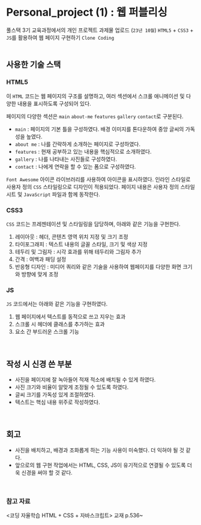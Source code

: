 # Personal_project (1) : 웹 퍼블리싱

풀스택 3기 교육과정에서의 개인 프로젝트 과제물 업로드 (`23년 10월`)
`HTML5` + `CSS3` + `JS`를 활용하여 웹 페이지 구현하기
`Clone Coding`
<BR><BR>

## 사용한 기술 스택 

### HTML5
이 `HTML` 코드는 웹 페이지의 구조를 설명하고, 여러 섹션에서 스크롤 애니메이션 및 다양한 내용을 표시하도록 구성되어 있다.

페이지의 다양한 섹션은 `main` `about-me` `features` `gallery` `contact`로 구분된다.
 - `main` : 페이지의 기본 틀을 구성하였다. 배경 이미지를 톤다운하여 중앙 글씨의 가독성을 높였다.
 - `about me` : 나를 간략하게 소개하는 페이지로 구성하였다.
 - `features` : 현재 공부하고 있는 내용을 핵심적으로 소개하였다.
 - `gallery` : 나를 나타내는 사진들로 구성하였다.
 - `contact` : 나에게 연락을 할 수 있는 폼으로 구성하였다.

`Font Awesome` 아이콘 라이브러리를 사용하여 아이콘을 표시하였다. 
인라인 스타일로 사용자 정의 `CSS` 스타일링으로 디자인이 적용되었다. 
페이지 내용은 사용자 정의 스타일 시트 및 `JavaScript` 파일과 함께 동작한다.
<br>

### CSS3
`CSS` 코드는 프레젠테이션 및 스타일링을 담당하며, 아래와 같은 기능을 구현한다.
 1) 레이아웃 : 헤더, 콘텐츠 영역 위치 지정 및 크기 조정
 2) 타이포그래피 : 텍스트 내용의 글꼴 스타일, 크기 및 색상 지정
 3) 테두리 및 그림자 : 시각 효과를 위해 테두리와 그림자 추가
 4) 간격 : 여백과 패딩 설정
 5) 반응형 디자인 : 미디어 쿼리와 같은 기술을 사용하여 웹페이지를 다양한 화면 크기와 방향에 맞게 조정

### JS
`JS` 코드에서는 아래와 같은 기능을 구현하였다. 
 1) 웹 페이지에서 텍스트를 동적으로 쓰고 지우는 효과
 2) 스크롤 시 헤더에 클래스를 추가하는 효과
 3) 요소 간 부드러운 스크롤 기능
<Br>

## 작성 시 신경 쓴 부분
* 사진을 페이지에 잘 녹아들어 적재 적소에 배치될 수 있게 하였다.
* 사진 크기와 비율이 알맞게 조정될 수 있도록 하였다.
* 글씨 크기를 가독성 있게 조절하였다.
* 텍스트는 핵심 내용 위주로 작성하였다.
<br>

## 회고
* 사진을 배치하고, 배경과 조화롭게 하는 기능 사용이 미숙했다. 더 익혀야 될 것 같다.
* 앞으로의 웹 구현 작업에서는 HTML, CSS, JS이 유기적으로 연결될 수 있도록 더욱 신경을 써야 할 것 같다.
<Br>

### 참고 자료
  <코딩 자율학습 HTML + CSS + 자바스크립트> 교재 p.536~
